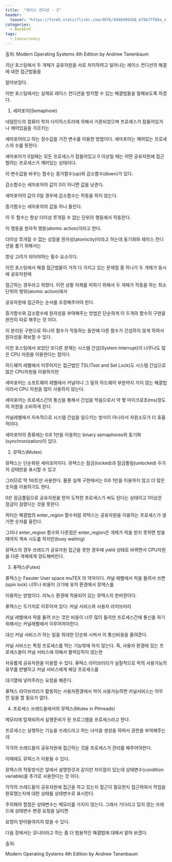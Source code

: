 ```yaml
---
title:  "레이스 컨디션 - 2"
header:
  teaser: "https://farm5.staticflickr.com/4076/4940499208_b79b77fb0a_z.jpg"
categories: 
  - BackEnd
tags:
  - Concurrency
---
```

  출처: Modern Operating Systems 4th Edition by Andrew Tanenbaum
  
  지난 포스팅에서 두 개체가 공유자원을 서로 차지하려고 일어나는 레이스 컨디션의 해결에 대한 접근법들을
  
 알아보았다.
 
  이번 포스팅에서는 실제로 레이스 컨디션을 방지할 수 있는 해결법들을 말해보도록 하겠다.
  
 
 1. 세마포어(Semaphore)

 네덜란드의 컴퓨터 학자 다이직스트라에 의해서 거론되었으며 프로세스가 잠들어있거나 깨어있음을 가르키는

세마포어라고 하는 정수값을 가진 변수를 이용한 방법이다. 세마포어는 깨어있는 프로세스의 수를 뜻한다.

세마포어가 0일때는 모든 프로세스가 잠들어있고 0 이상일 때는 어떤 공유자원에 접근할려는 프로세스가 깨어있는 상태이다.

이 변수값을 바꾸는 함수는 증가함수(up)와 감소함수(down)가 있다.

감소함수는 세마포어의 값이 0이 아니면 값을 낮춘다.

세마포어의 값이 0일 경우에 감소함수는 작동을 하지 않는다.

증가함수는 세마포어의 값을 하나 올린다.

이 두 함수는 항상 더이상 쪼개질 수 없는 단위의 행동에서 작동한다.

이 행동을 원자적 행동(atomic action)이라고 한다.

더이상 쪼개질 수 없는 성질을 원자성(atomicity)이라고 하는데 동기화와 레이스 컨디션을 풀기 위해서는

항상 고려가 되어야하는 필수 요소이다.

이전 포스팅에서 해결 접근법들이 거의 다 가지고 있는 문제점 중 하나가 두 개체가 동시에 공유자원에

접근하는 경우라고 하였다. 이런 상황 자체를 피하기 위해서 두 개체가 작동을 하는 최소 단위의 행위(atomic action)에서

공유자원에 접근하는 순서를 조정해주어야 한다.

증가함수와 감소함수에 원자성을 부여해주는 방법은 단순하게 이 두개의 함수의 구현을 완전히 따로 해주는 것 이다.

이 분리된 구현으로 하나의 함수가 작동하는 동안에 다른 함수가 간섭하지 않게 하여서 원자성을 확보할 수 있다.

이전 포스팅에서 보았던 또다른 문제는 시스템 간섭(System Interrupt)이 너무나도 많은 CPU 자원을 이용한다는 점이다.

하드웨어 레벨에서 이루어지는 접근법인 TSL(Test and Set Lock)도 시스템 간섭으로 많은 CPU자원을 이용하지만

세마포어는 소프트웨어 레벨에서 커널이나 그 밑의 하드웨어 부분까지 가지 않는 해결법이라서 CPU 자원을 많이 사용하지 않는다.

세마포어는 프로세스간의 통신을 통해서 간섭을 막음으로서 약 몇 마이크로초(ms)정도의 자원을 소비하게 된다.

커널레벨에서 지속적으로 시스템 간섭을 일으키는 방식이 아니라서 자원소모가 더 효율적이다.

세마포어의 종류에는 0과 1만을 이용하는 binary semaphores와 동기화(synchronization)이 있다.

 2. 뮤텍스(Mutex)

뮤텍스는 단순화된 세마포어이다. 뮤텍스는 잠금(locked)과 잠금풀림(unlocked) 두가지 상태만을 표시할 수 있고

그러므로 딱 1비트만 사용한다. 물론 실제 구현에서는 0과 1만을 이용하지 않고 더 많은 숫자를 이용하기도 한다.

0은 잠금풀림으로 공유자원을 먼저 도착한 프로세스가 써도 된다는 상태이고 1이상은 잠금이 걸렸다는 것을 뜻한다.

피터슨 해결법의 enter_region 함수처럼 뮤텍스는 공유자원을 이용하는 프로세스가 생기면 숫자를 올린다.

그러나 enter_region 함수와 다른점은 enter_region은 개체가 락을 받지 못하면 받을 때까지 계속 시도를 하지만(busy waiting)

뮤텍스의 경우 쓰레드가 공유자원 접근을 못한 경우에 yield 상태로 바뀌면서 CPU자원을 다른 개체에게 양도해버린다.

 3. 퓨텍스(Futex)

퓨텍스는 Fasuter User space muTEX 의 약자이다. 커널 레벨에서 락을 돌려서 쓰면(spin lock) 너무나 비용이 크기에 유저 환경에서 뮤텍스를

이용하는 방법이다. 리눅스 환경에 적용되어 있는 뮤텍스의 한버젼이다. 

퓨텍스는 두가지로 이루어져 있다: 커널 서비스와 사용자 라이브러리

커널 레벨에서 락을 돌려 쓰는 것은 비용이 너무 많이 들지만 프로세스간에 통신을 하기 위해서는 커널레벨에서 이루어져야한다.

대신 커널 서비스가 하는 일을 최대한 단순화 시켜서 이 통신비용을 줄여준다. 

커널 서비스는 특정 프로세스를 막는 기능밖에 하지 않는다. 즉, 사용자 환경에 있는 프로세스들이 커널 서비스에 의해서 블럭당하지 않는한

자유롭게 공유자원을 이용할 수 있다. 퓨텍스 라이브러리가 실질적으로 락의 사용가능의 유무를 판별하고 커널 서비스에게 해당 프로세스를

대기열에 넣어주라는 요청을 해준다.

퓨텍스 라이브러리가 활동하는 사용자환경에서 락이 사용가능하면 커널서비스는 아무런 일을 할 필요가 없다.

 
 4. 프로세스 쓰레드들에서의 뮤텍스(Mutex in Pthreads)

  메모리에 탑재되어서 실행준비가 된 프로그램을 프로세스라고 한다.
 
 프로세스는 실행하는 기능을 쓰레드라고 하는 녀석을 생성을 하여서 권한을 부여해주는데
 
 각각의 쓰레드들이 공유자원에 접근하는 것을 프로세스가 관리를 해주어야한다.
 
 이때에도 뮤텍스가 이용될 수 있다.
 
 뮤텍스의 작동방식은 앞에서 설명한것과 같지만 차이점이 있는데 상태변수(condition variable)을 추가로 사용한다는 것 이다.
 
 각각의 쓰레드들이 공유자원에 접근을 하고 있는지 접근이 필요한지 접근하여서 작업을 완료했는지에 대한 상태를 상태변수로 표시한다.
 
 주의해야 할점은 상태변수는 메모리를 가지지 않는다. 그래서 기다리고 있지 않는 쓰레드에 상태변수 변경 요청을 날리면
 
 요청이 받아들여지지 않을 수 있다.
 
 
 
 
 다음 장에서는 모니터라고 하는 좀 더 범용적인 해결법에 대해서 알아 보겠다.
   
출처: 

Modern Operating Systems 4th Edition by Andrew Tanenbaum